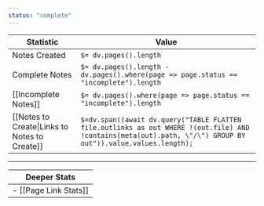 ```yaml
---
status: "complete"
---
```


| Statistic                                     | Value                                                                                                                                                        |
| --------------------------------------------- | ------------------------------------------------------------------------------------------------------------------------------------------------------------ |
| Notes Created                                 | `$= dv.pages().length`                                                                                                                                       |
| Complete Notes                                | `$= dv.pages().length - dv.pages().where(page => page.status == "incomplete").length`                                                                        |
| [[Incomplete Notes]]                          | `$= dv.pages().where(page => page.status == "incomplete").length`                                                                                            |
| [[Notes to Create\|Links to Notes to Create]] | `$=dv.span((await dv.query("TABLE FLATTEN file.outlinks as out WHERE !(out.file) AND !contains(meta(out).path, \"/\") GROUP BY out")).value.values.length);` |

---

| Deeper Stats          |
| --------------------- |
| - [[Page Link Stats]] |

